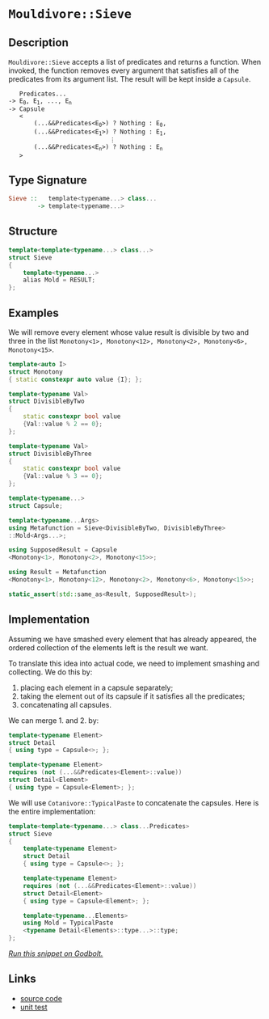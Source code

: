 <!-- Copyright 2024 Feng Mofan
SPDX-License-Identifier: Apache-2.0 -->

# `Mouldivore::Sieve`

## Description

`Mouldivore::Sieve` accepts a list of predicates and returns a function.
When invoked, the function removes every argument that satisfies all of the predicates from its argument list. The result will be kept inside a `Capsule`.

<pre><code>   Predicates...
-> E<sub>0</sub>, E<sub>1</sub>, ..., E<sub>n</sub>
-> Capsule
   <
       (...&&Predicates&lt;E<sub>0</sub>&gt;) ? Nothing : E<sub>0</sub>,
       (...&&Predicates&lt;E<sub>1</sub>&gt;) ? Nothing : E<sub>1</sub>,
                            &vellip;
       (...&&Predicates&lt;E<sub>n</sub>&gt;) ? Nothing : E<sub>n</sub>
   ></code></pre>

## Type Signature

```Haskell
Sieve ::   template<typename...> class...
        -> template<typename...>
```

## Structure

```C++
template<template<typename...> class...>
struct Sieve
{
    template<typename...>
    alias Mold = RESULT;
};
```

## Examples

We will remove every element whose value result is divisible by two and three in the list `Monotony<1>, Monotony<12>, Monotony<2>, Monotony<6>, Monotony<15>`.

```C++
template<auto I>
struct Monotony
{ static constexpr auto value {I}; };

template<typename Val>
struct DivisibleByTwo
{
    static constexpr bool value
    {Val::value % 2 == 0};
};

template<typename Val>
struct DivisibleByThree
{
    static constexpr bool value
    {Val::value % 3 == 0};
};

template<typename...>
struct Capsule;

template<typename...Args>
using Metafunction = Sieve<DivisibleByTwo, DivisibleByThree>
::Mold<Args...>;

using SupposedResult = Capsule
<Monotony<1>, Monotony<2>, Monotony<15>>;

using Result = Metafunction
<Monotony<1>, Monotony<12>, Monotony<2>, Monotony<6>, Monotony<15>>;

static_assert(std::same_as<Result, SupposedResult>);
```

## Implementation

Assuming we have smashed every element that has already appeared, the ordered collection of the elements left is the result we want.

To translate this idea into actual code, we need to implement smashing and collecting.
We do this by:

1. placing each element in a capsule separately;
2. taking the element out of its capsule if it satisfies all the predicates;
3. concatenating all capsules.

We can merge 1. and 2. by:

```C++
template<typename Element>
struct Detail 
{ using type = Capsule<>; };

template<typename Element>
requires (not (...&&Predicates<Element>::value))
struct Detail<Element>
{ using type = Capsule<Element>; };
```

We will use `Cotanivore::TypicalPaste` to concatenate the capsules. Here is the entire implementation:

```C++
template<template<typename...> class...Predicates>
struct Sieve
{
    template<typename Element>
    struct Detail 
    { using type = Capsule<>; };

    template<typename Element>
    requires (not (...&&Predicates<Element>::value))
    struct Detail<Element>
    { using type = Capsule<Element>; };

    template<typename...Elements>
    using Mold = TypicalPaste
    <typename Detail<Elements>::type...>::type;
};
```

[*Run this snippet on Godbolt.*](https://godbolt.org/#z:OYLghAFBqd5QCxAYwPYBMCmBRdBLAF1QCcAaPECAMzwBtMA7AQwFtMQByARg9KtQYEAysib0QXACx8BBAKoBnTAAUAHpwAMvAFYTStJg1DIApACYAQuYukl9ZATwDKjdAGFUtAK4sGIAKwAzKSuADJ4DJgAcj4ARpjEIACcSaQADqgKhE4MHt6%2BAcEZWY4C4ZExLPGJKbaY9qUMQgRMxAR5Pn5BdQ05za0E5dFxCcmpCi1tHQXdEwNDldVjAJS2qF7EyOwc5oERyN5YANQmgW5ejrSEAJ6n2CYaAIK7%2B4eYJ2fIE%2BhYVHcPzzMewYBy8x1ObgI1zSmAA%2BgRiExCAp/k8AQB6ABU2MxRw8LQYeAAbiR2CAACrQvCiWjKJgTd44zHogEETAsNIGNkQqEw5hsAB0QtRjwmxC8DiOlLS1LEdIZJwA7FZFQARU5WNFPdHoo4WenvNwGkAA1nszlMblnXmMVjvOnIADWmHcsiRkWIIrFEoIUqpNPlVrcDudrsE7oSIpMyoBRzjRy8WSMRxtH1VRxDLo84YikcCmueao1pu1uoASphkBsskTDcaS482RyuZhTWdY/Gmxagzb%2BZghQK7kcDvSFHi3bniI9SB2412WzzobbBcLAthhwYFGPsy1JzZZyml32B9h6GxBKLSCcnvHD3y7Sez4wCBYFDOb52jw%2BhQB5AgIBIUTRNcAW9SVpVlWl6SDHcIynCFT3ZZ9RQHO4r1gvcEKfQRX1Qtcrz/ADiAUPD7jRGMPzjRMImAO93lOdMIIDaDW0oj43APW8MI9Z4zkQ88CBQoUr3459cNXbB30eW9b0IwDULYu4QBAG1i3I9V8wbLEcTxJg0gULx6COJkWSeedLVba0vxXQcQKeMDfSNfTDMsgsMSZI4hDwTBa2MnFTMbc0F2tIKLMXe8bKHEctwHZRiBdWU2RROzRQRH1PO82tTQo6TO1CntrPeUTBBFW8HKOVVMF3Whr1yuNowsBMk1o1MGN05z6Ahf58yVDS3LY8yCoiorsIIUr43igBHLw8HiscIAYVBfQgVCzAANnMNa4oS0QkqwpCSrXZSiTELxMGWZYD3Kyrqv2gTxvq5Umpoui03agzOr40busa6M%2BobW9BssyFCsfA6CGSsi6ue5MAFlPHQN6mLlFiD3C5d3hupFaDu59IeUm1SIJpc1MLf6tUebSmWpkz3J08lMAmMdae1Gm2exALTSBV4wXos4LjoG4ozM/LgaYC5UCOABJL00sleHFqIBhbnIxq5kcZBhwEBlVDSYgjnFogjhO7x6OVGWix6v7Sbp7EKuJPAsliegLGuckAHdJZZwLmzCqzhqOAA1MRZfFSVVQdp2Xbdz3soLMqWg1rWGB1vWjliVBPGN07WOhhrg9oY6c5OMx/COMw0zajRrc09SbdZnSI6JR28GdzBXfJBB4sZfyzV9oaMaDkOUuuyPW%2Bjzvu7jq7E%2BpZPU/1jOs5Ns60eVAui9Nkuy8CSvAnTavLbco%2BtI8pyPp7jm%2B%2B7YHe2/WyofK8%2BXPrymPOwVRWE5S/mWv4KQeGgOR4xBgCQwBNROGVUmBUC8CCRob0vI%2BWBk3FubcO6eyvCgqO7c3Zd0wJZKGyl4a0HQBCYBoDSKvwgbRIQXg0jFBdBWD6vo2rP06sBNwCsloCFuGcLgaEjhcKVrwtwZgBFCJ4RCLg/hur3Frs8J41CjhMMMiw/egioEwLgTkNsnCBDcOVlI8R%2BjhFSLEfhQRJjJFnHMZJSxitrFuA2hYiRhi%2BEyJAp4/qqVLTUlhKOBIBAIDfGUgoO0/jkpuBUbQAgV5aH0MyIwxmqi7iXXzBwVYhcOD%2BF4H4DgWhSCoE4BxSw1gjgKHWJseiQIeCkAIJoDJqxHQgDWhoAUZhFT%2BEVIqaRGhAhrS4FwMwSQ1r6E4JIXgLAJAaA0KQPJBSikcF4AoEAsz6n5IyaQOAsAYCIBAOsAgaQLjkEoGgDkdAEhRDtJwVQAAONaABaNakgjjAGQJrKQ7TeAJSIMQPA6A9D8EECIMQ7ApAyEEIoFQ6gNmkF0FwUg7tERpE4DwTJnAclzIaYUzgP4LhHN9KgKgRw7mPOea895RxPkVwgB4c59B9a7C4MsXg6ytCrAgEgM5MoGUnIgNyi5iRgBSDMHwOgbJiKUFiNi2IERWjXFRbwWVzBiDXB/LEbQlZ1m1LOQJH8DBaAKthVgWIXhgBGloLQFZ3BeBYBYIYYA4hjWzS1cSRm2LMCqErBcbYtSIhsiyQUq4sRESqo8FgbFCI8BTJtaQWsxAM5KEqvaowVwjANNWFQAwoDA7eXdj%2BPkiqIXCBpGC6QQL5BKDUNi%2BF%2BgHUoGsNYfQrcVmQFWKgNIjRrUPO%2BAxUwpTLBmAWfGv5WBW0QFWHYV1zgICuGmH4BFYRcyLFGAi4o2QBDzr0OuxoCwRiJARVOhwfRJjtE8J0PQR7Gj9DaHuqoq7bCnq3Ye09d6ljMrWBsLYEh0XZNydixZJL7lPJeW8j5kh2lHAgLgQgJAS6BGZayjNqwAJMCwIkCdpBmmSECAKJIgRFSSA0JIMwkhWkaH8GtVIWSJmkCmQhgUAy1q3KSLcrga1/CSGkfh0Z8zeCLOWasupGatm7M5fs/FxyKD8tQPSy51yOCtBYESRUDymAbgdVSpIAouACgKT8kg/zAWyBBeIcFFaoXVthboUVSK9KKt/ZivjOKOB4sORcI4RKDbEGU6p9TI5kxcG07pjQUG6U8oSPBswLLhMbI5Vy2TEWyDSYFQykASmVMPIC8KpIXBZk0BiYBKVMq5WqqLcq%2BV6rNUOCLbq58%2BrDXYpNWai1Vqi12odU6gp%2BB4rHtrNa/TXqqxsiLf6%2Bo2Lg2huuOG7YBSo0xtqfGxNmBk2dZoiJrNTAc15oLYwItFbTNluLZZmFBSbN1vTf2qwlhm2xHHe2ztORu29v3ld6wQ7%2BMjv%2Be6ttPRp1%2BFnQwV0%2BQF0hCB2%2Bh9O6cjPvSJkDdDAIcHr%2B8egQN6z0g8vfUf7aPEeXqfeegoL75jLv3T%2Bz9VSydZKcwBzg3nfNqY04F4LemoMwd%2BfBxDsX2UocwGh0YmGaOTJAIEbTxHOlJG6YEEjZGuNYthQJ2wQm2WbO2Xsg5BK%2BWpfk2wTgSnyUsAUESTWRIgsChbBMb5%2BBflGYRQd0tEhy2yBOzW4XiLkUObGX%2BuXCzcWScJcSvXLyDdG%2BNqb83y1wuCvg4EGLyv4soES4KzXie0tG/obCE3SRYTh/8T555YrCuSogNK2FFWyuxrL2qjVWrauyb1Qao13XMCmvNWINrsaOuptm7al1fX3Wws9d6kbsaxuBt4JN%2BVM3I1/IW7wJbiTVupvW3Fvg2aFC5swPmwtsa7egod8dqtp2dCu4MJdxtN3g33cKY97WnB0QhLe4O4dCRR0/cw1enILggcw6XRUUna64dGgYcocygSd70kcP9Ud8cMdD0scUcmhX0wD31H0BgYc5hb0kDV1J1Klv0P0qd/15dadA8jhg9jcw8LIJhWcrc4MmVY9kNSBUN0NKBf1aMplhkBRAhAh/B/BiM8s%2BkCNmNvd%2BNOBBM1l6DmkRcBRFRSMzAzBblJARlAhblblFRiNPdAgCCfclkudGlPczBNDhDtC49Vh40shnBJAgA%3D)

## Links

- [source code](../../../../conceptrodon/descend/mouldivore/sieve.hpp)
- [unit test](../../../../tests/unit/metafunctions/mouldivore/sieve.test.hpp)
